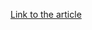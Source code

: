 [Link to the article](https://www.trendmicro.com/en_us/research/24/a/cve-2023-36025-exploited-for-defense-evasion-in-phemedrone-steal.html)
